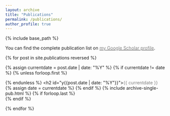 ```yaml
---
layout: archive
title: "Publications"
permalink: /publications/
author_profile: true
---
```


{% include base_path %}

You can find the complete publication list on <a href="https://scholar.google.com/citations?user=9qFDVusAAAAJ&hl=it&oi=ao">
<span style="color:gray">my Google Scholar profile</span></a>.



<ul style="margin:0;padding:0">
{% for post in site.publications reversed %}

  {% assign currentdate = post.date | date: "%Y" %}
  {% if currentdate != date %}
    {% unless forloop.first %}</ul>{% endunless %}
    <h2 id="y{{post.date | date: "%Y"}}"><span style="color:gray">{{ currentdate }}</span></h2>
    <ul style="margin:0;padding:0">
    {% assign date = currentdate %}
  {% endif %}
  {% include archive-single-pub.html %}
  {% if forloop.last %}</ul>{% endif %}

{% endfor %}
